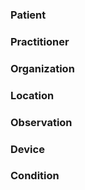### Patient
### Practitioner
### Organization
### Location
### Observation
### Device
### Condition


